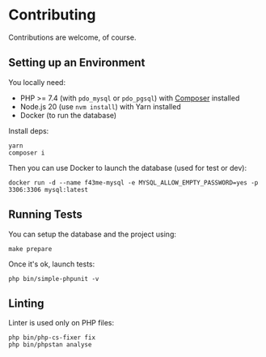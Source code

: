 # Contributing

Contributions are welcome, of course.

## Setting up an Environment

You locally need:

 - PHP >= 7.4 (with `pdo_mysql` or `pdo_pgsql`) with [Composer](https://getcomposer.org/) installed
 - Node.js 20 (use `nvm install`) with Yarn installed
 - Docker (to run the database)

Install deps:

```
yarn
composer i
```

Then you can use Docker to launch the database (used for test or dev):

```
docker run -d --name f43me-mysql -e MYSQL_ALLOW_EMPTY_PASSWORD=yes -p 3306:3306 mysql:latest
```

## Running Tests

You can setup the database and the project using:

```
make prepare
```

Once it's ok, launch tests:

```
php bin/simple-phpunit -v
```

## Linting

Linter is used only on PHP files:

```
php bin/php-cs-fixer fix
php bin/phpstan analyse
```
